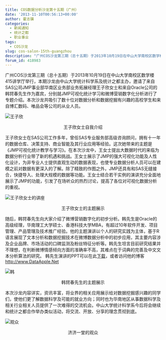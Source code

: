 ```yaml
---
title: COS数据分析沙龙第十五期（广州）
date: '2013-11-10T00:56:13+00:00'
author: 霍志骥
categories:
  - 新闻通知
  - 统计之都
  - 职业事业
tags:
  - COS沙龙
slug: cos-salon-15th-guangzhou
description: "广州COS沙龙第三期（总十五期）于2013年10月19日在中山大学南校区数学楼415讲学厅举行，本期沙龙由中山大学统计科学系及统计之都主办，邀请了来自SAS公司JMP事业部华南区业务部业务拓展经理王子欣女士和来自Oracle公司的韩锷春先生作为嘉宾，分别就JMP可视化统计学习和微博营销数字化分析进行了专题介绍。本次沙龙共吸引了数十位对数据分析和数据挖掘有兴趣的高校学生和来自博汇数码、唯品会等公司的从业人员。"
forum_id: 418983
---
```



广州COS沙龙第三期（总十五期）于2013年10月19日在中山大学南校区数学楼415讲学厅举行，本期沙龙由中山大学统计科学系及统计之都主办，邀请了来自SAS公司JMP事业部华南区业务部业务拓展经理王子欣女士和来自Oracle公司的韩锷春先生作为嘉宾，分别就JMP可视化统计学习和微博营销数字化分析进行了专题介绍。本次沙龙共吸引了数十位对数据分析和数据挖掘有兴趣的高校学生和来自博汇数码、唯品会等公司的从业人员。

![王子欣](https://uploads.cosx.org/2013/11/王子欣.png)

<p align="center">
  王子欣女士自我介绍

王子欣女士在SAS公司工作多年，曾任SAS专业服务部高级咨询顾问，拥有十一年的数据仓库、决策支持、商业智能及其行业应用等经验。这次她带来的主题是《JMP可视化统计教学与学习》。在本次沙龙中，王女士提出大数据时代的来临为数据分析行业带了新的机遇和挑战。王女士展示了JMP的强大可视化功能及人性化设计，为非专业人士提供直观生动的数据表现，也使专业数据分析人员可以在建模之前对数据有更深入的了解。除了精致的作图之外，JMP还具有和SAS无缝接合，快捷导入、处理大规模的数据等功能。王女士结合若干实例的演讲充分全面地展示了JMP的功能，引发了在场听众的热烈讨论，提高了各位对可视化数据分析的重视。


![王子欣女士的讲座](https://uploads.cosx.org/2013/11/王子欣女士的讲座.png)
<p align="center">
王子欣女士的主题展示

随后，韩锷春先生向大家介绍了微博营销数字化的初步分析。韩先生是Oracle的高级经理，华南理工大学硕士、香港科技大学MBA，有超过10年软件开发、项目管理、产品管理及技术推广经验。他的主题演讲以个人的研究实践为主体，基于R语言展现了文本分析和数据挖掘技术在微博数据分析中的初步应用，其主要内容涉及企业品牌、市场活动的口碑监测及粉丝特征分析等。韩先生坦言目前研究结果并不理想，在判断微博情感倾向方面的准确率不高，其难点在于词典的完善及中文文本分析算法的研究。 韩先生演讲的PPT可以在此[下载](http://www.dataapple.net/wp-content/uploads/2013/10/WeiboBasicAnalysisWithR.pdf)，或者访问他的博客 <http://www.DataApple.Net>


![韩](https://uploads.cosx.org/2013/11/韩.png)

<p align="center">
  韩锷春先生的主题展示

本次沙龙内容详实，资讯丰富，将业界的相关应用展示给对数据挖掘感兴趣的同学们，使他们更了解数据科学及可能的就业方向；同时也为华南地区从事数据科学及相关行业相关人员提供了一次难得的交流机会。中山大学统计科学系今后将会继续和统计之都合作举办类似活动，将交流、开放、分享的理念贯彻到底。


![观众](https://uploads.cosx.org/2013/11/观众.png)

<p align="center">
  济济一堂的观众
